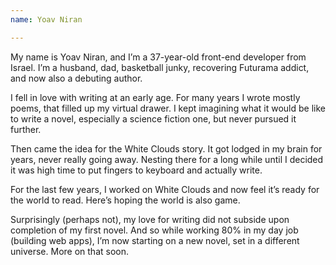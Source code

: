 ```yaml
---
name: Yoav Niran

---
```

My name is Yoav Niran, and I’m a 37-year-old front-end developer from Israel. I’m a husband, dad, basketball junky, recovering Futurama addict, and now also a debuting author.

I fell in love with writing at an early age. For many years I wrote mostly poems, that filled up my virtual drawer. I kept imagining what it would be like to write a novel, especially a science fiction one, but never pursued it further.

Then came the idea for the White Clouds story. It got lodged in my brain for years, never really going away. Nesting there for a long while until I decided it was high time to put fingers to keyboard and actually write.

For the last few years, I worked on White Clouds and now feel it’s ready for the world to read. Here’s hoping the world is also game.

Surprisingly (perhaps not), my love for writing did not subside upon completion of my first novel. And so while working 80% in my day job (building web apps), I’m now starting on a new novel, set in a different universe. More on that soon.